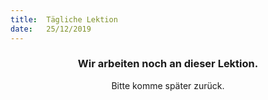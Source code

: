 ```yaml
---
title:  Tägliche Lektion
date:   25/12/2019
---
```


### <center>Wir arbeiten noch an dieser Lektion.</center>
<center>Bitte komme später zurück.</center>
